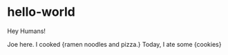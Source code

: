 # hello-world

Hey Humans!

Joe here. I cooked {ramen noodles and pizza.}
Today, I ate some {cookies}
